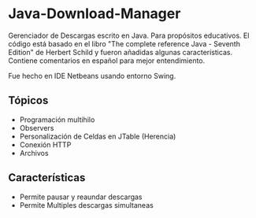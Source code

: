 # Java-Download-Manager
Gerenciador de Descargas escrito en Java. Para propósitos educativos. 
El código está basado en el libro "The complete reference Java - Seventh Edition" de Herbert Schild y 
fueron añadidas algunas características. Contiene comentarios en español para mejor entendimiento.

Fue hecho en IDE Netbeans usando entorno Swing.

## Tópicos
* Programación multihilo 
* Observers
* Personalización de Celdas en JTable (Herencia)
* Conexión HTTP
* Archivos

## Características
* Permite pausar y reaundar descargas
* Permite Multiples descargas simultaneas
